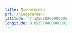 ```yaml
---
title: Niederurnen
url: /niederurnen/
latitude: 47.125618200000005
longitude: 9.053578400000001
---
```

